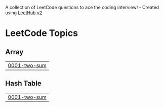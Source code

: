 A collection of LeetCode questions to ace the coding interview! - Created using [LeetHub v2](https://github.com/arunbhardwaj/LeetHub-2.0)
<!---LeetCode Topics Start-->
# LeetCode Topics
## Array
|  |
| ------- |
| [0001-two-sum](https://github.com/Arshia-163/Leetcode_Java/tree/master/0001-two-sum) |
## Hash Table
|  |
| ------- |
| [0001-two-sum](https://github.com/Arshia-163/Leetcode_Java/tree/master/0001-two-sum) |
<!---LeetCode Topics End-->